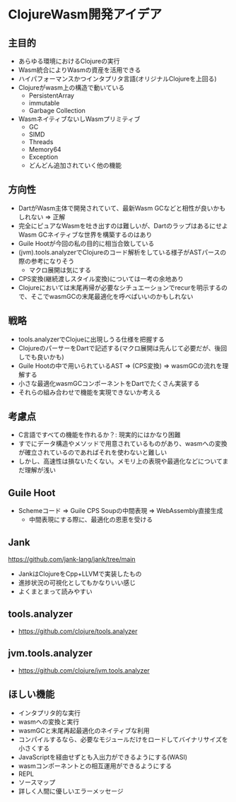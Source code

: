 # ClojureWasm開発アイデア

## 主目的

- あらゆる環境におけるClojureの実行
- Wasm統合によりWasmの資産を活用できる
- ハイパフォーマンスかつインタプリタ言語(オリジナルClojureを上回る)
- Clojureがwasm上の構造で動いている
  - PersistentArray
  - immutable
  - Garbage Collection
- WasmネイティブないしWasmプリミティブ
  - GC
  - SIMD
  - Threads
  - Memory64
  - Exception
  - どんどん追加されていく他の機能

## 方向性

- DartがWasm主体で開発されていて、最新Wasm GCなどと相性が良いかもしれない => 正解
- 完全にピュアなWasmを吐き出すのは難しいが、DartのラップはあるにせよWasm GCネイティブな世界を構築するのはあり
- Guile Hootが今回の私の目的に相当合致している
- (jvm).tools.analyzerでClojureのコード解析をしている様子がASTパースの際の参考になりそう
  - マクロ展開は気にする
- CPS変換(継続渡しスタイル変換)については一考の余地あり
- Clojureにおいては末尾再帰が必要なシチュエーションでrecurを明示するので、そこでwasmGCの末尾最適化を呼べばいいのかもしれない

## 戦略

- tools.analyzerでClojueに出現しうる仕様を把握する
- ClojureのパーサーをDartで記述する(マクロ展開は先んじて必要だが、後回しでも良いかも)
- Guile Hootの中で用いられているAST => (CPS変換) => wasmGCの流れを理解する
- 小さな最適化wasmGCコンポーネントをDartでたくさん実装する
- それらの組み合わせで機能を実現できないか考える

## 考慮点

- C言語ですべての機能を作れるか？: 現実的にはかなり困難
- すでにデータ構造やメソッドで用意されているものがあり、wasmへの変換が確立されているのであればそれを使わないと難しい
- しかし、高速性は損ないたくない。メモリ上の表現や最適化などについてまだ理解が浅い

## Guile Hoot

- Schemeコード => Guile CPS Soupの中間表現 => WebAssembly直接生成
  - 中間表現にする際に、最適化の恩恵を受ける

## Jank

<https://github.com/jank-lang/jank/tree/main>

- JankはClojureをCpp+LLVMで実装したもの
- 進捗状況の可視化としてもかなりいい感じ
- よくまとまって読みやすい

## tools.analyzer

- <https://github.com/clojure/tools.analyzer>

## jvm.tools.analyzer

- <https://github.com/clojure/jvm.tools.analyzer>

## ほしい機能

- インタプリタ的な実行
- wasmへの変換と実行
- wasmGCと末尾再起最適化のネイティブな利用
- コンパイルするなら、必要なモジュールだけをロードしてバイナリサイズを小さくする
- JavaScriptを経由せずとも入出力ができるようにする(WASI)
- wasmコンポーネントとの相互運用ができるようにする
- REPL
- ソースマップ
- 詳しく人間に優しいエラーメッセージ
